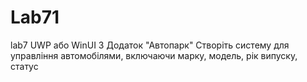 # Lab71
lab7
UWP або WinUI 3 Додаток "Автопарк"
Створіть систему для управління автомобілями, включаючи марку, модель, рік випуску, статус

